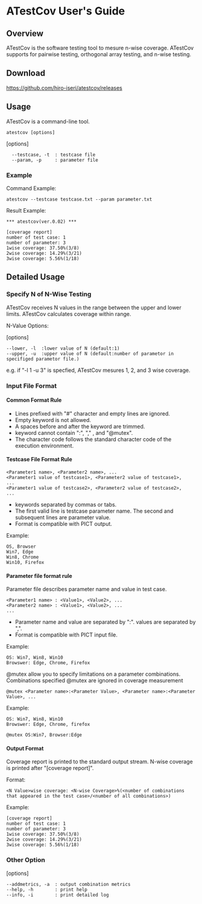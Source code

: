 # ATestCov User's Guide

## Overview

ATestCov is the software testing tool to mesure n-wise coverage.
ATestCov supports for pairwise testing, orthogonal array testing, and n-wise testing.

## Download

https://github.com/hiro-iseri/atestcov/releases

## Usage

ATestCov is a command-line tool.

```
atestcov [options]
```

[options]
```
  --testcase, -t  : testcase file
  --param, -p     : parameter file
```

### Example

Command Example:

```
atestcov --testcase testcase.txt --param parameter.txt
```

Result Example:

```
*** atestcov(ver.0.02) ***

[coverage report]
number of test case: 1
number of parameter: 3
1wise coverage: 37.50%(3/8)
2wise coverage: 14.29%(3/21)
3wise coverage: 5.56%(1/18)
```

## Detailed Usage 

### Specify N of N-Wise Testing

ATestCov receives N values in the range between the upper and lower limits. ATestCov calculates coverage within range.

N-Value Options:

[options]
```
--lower, -l  :lower value of N (default:1)
--upper, -u  :upper value of N (default:number of parametor in specifiged parametor file.)
```

e.g. if "-l 1 -u 3" is specfied, ATestCov mesures 1, 2, and 3 wise coverage.

### Input File Format

#### Common Format Rule

- Lines prefixed with "#" character and empty lines are ignored.
- Empty keyword is not allowed.
- A spaces before and after the keyword are trimmed.
- keyword cannot contain ":",  "," , and "@mutex".
- The character code follows the  standard character code of the execution environment.

#### Testcase File Format Rule

```
<Parameter1 name>, <Parameter2 name>, ...
<Parameter1 value of testcase1>, <Parameter2 value of testcase1>, 
...
<Parameter1 value of testcase2>, <Parameter2 value of testcase2>, 
...
```

- keywords separated by commas or tabs.
- The first valid line is testcase parameter name.
The second and subsequent lines are parameter value. 
- Format is compatible with PICT output.


Example:

```
OS, Browser
Win7, Edge
Win8, Chrome
Win10, Firefox
```

#### Parameter file format rule

Parameter file describes parameter name and value in test case.

```
<Parameter1 name> : <Value1>, <Value2>, ...
<Parameter2 name> : <Value1>, <Value2>, ...
...
```

- Parameter name and value are separated by ":".
values are separated by ",".
- Format is compatible with PICT input file.

Example:

```
OS: Win7, Win8, Win10
Browswer: Edge, Chrome, Firefox
```

@mutex allow you to specify limitations on a parameter combinations.
Combinations specified @mutex are ignored in coverage measurement

```
@mutex <Parameter name>:<Parameter Value>, <Parameter name>:<Parameter Value>, ...
```

Example:

```
OS: Win7, Win8, Win10
Browswer: Edge, Chrome, firefox

@mutex OS:Win7, Browser:Edge
```


#### Output Format

Coverage report is printed to the standard output stream. 
N-wise coverage is printed after  "[coverage report]". 

Format:

```
<N Value>wise coverage: <N-wise Coverage>%(<number of combinations that appeared in the test case>/<number of all combinations>)
```

Example:

```
[coverage report]
number of test case: 1
number of parameter: 3
1wise coverage: 37.50%(3/8)
2wise coverage: 14.29%(3/21)
3wise coverage: 5.56%(1/18)
```

### Other Option

[options]
```
--addmetrics, -a  : output combination metrics
--help, -h        : print help
--info, -i        : print detailed log
```
